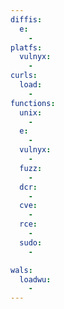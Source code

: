 ```yaml
---
diffis:
  e:
    -
platfs:
  vulnyx:
    -
curls:
  load:
    -
functions:
  unix:
    -
  e:
    -
  vulnyx:
    -
  fuzz:
    -
  dcr:
    -
  cve:
    -
  rce:
    -
  sudo:
    -

wals:
  loadwu:
    -
---
```

